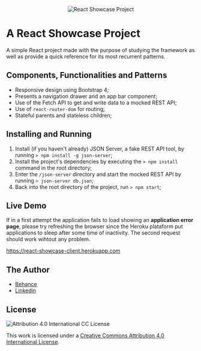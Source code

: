 <p align="center"><img alt="React Showcase Project" src="https://user-images.githubusercontent.com/12038461/51156325-bc311500-1859-11e9-96de-fcc8bc0ba3c2.png"></p>

# A React Showcase Project
A simple React project made with the purpose of studying the framework as well as provide a quick reference for its most recurrent patterns.

## Components, Functionalities and Patterns

* Responsive design using Bootstrap 4;
* Presents a navigation drawer and an app bar component;
* Use of the Fetch API to get and write data to a mocked REST API;
* Use of `react-router-dom` for routing;
* Stateful parents and stateless children;

## Installing and Running

1. Install (if you haven't already) JSON Server, a fake REST API tool, by running `> npm install -g json-server`;
2. Install the project's dependencies by executing the `> npm install` command in the root directory;
3. Enter the `/json-server` directory and start the mocked REST API by running `> json-server db.json`;
4. Back into the root directory of the project, run `> npm start`;

## Live Demo
If in a first attempt the application fails to load showing an **application error page**, please try refreshing the browser since the Heroku plataform put applications to sleep after some time of inactivity. The second request should work wihtout any problem.

https://react-showcase-client.herokuapp.com

## The Author
* [Behance](https://www.behance.net/joserogeriofilho)
* [Linkedin](https://www.linkedin.com/in/joserogeriofilho/)

## License
![Attribution 4.0 International CC License](https://i.creativecommons.org/l/by/4.0/88x31.png)

This work is licensed under a [Creative Commons Attribution 4.0 International License](http://creativecommons.org/licenses/by/4.0/).

